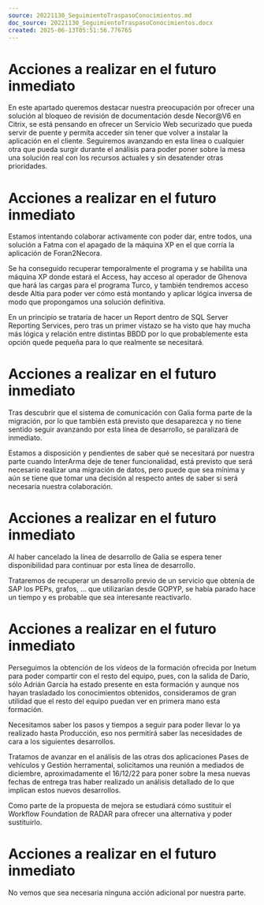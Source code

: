 ```yaml
---
source: 20221130_SeguimientoTraspasoConocimientos.md
doc_source: 20221130_SeguimientoTraspasoConocimientos.docx
created: 2025-06-13T05:51:56.776765
---
```

# Acciones a realizar en el futuro inmediato

En este apartado queremos destacar nuestra preocupación por ofrecer una
solución al bloqueo de revisión de documentación desde Necor@V6 en
Citrix, se está pensando en ofrecer un Servicio Web securizado que pueda
servir de puente y permita acceder sin tener que volver a instalar la
aplicación en el cliente. Seguiremos avanzando en esta línea o cualquier
otra que pueda surgir durante el análisis para poder poner sobre la mesa
una solución real con los recursos actuales y sin desatender otras
prioridades.

# Acciones a realizar en el futuro inmediato

Estamos intentando colaborar activamente con poder dar, entre todos, una
solución a Fatma con el apagado de la máquina XP en el que corría la
aplicación de Foran2Necora.

Se ha conseguido recuperar temporalmente el programa y se habilita una
máquina XP donde estará el Access, hay acceso al operador de Ghenova que
hará las cargas para el programa Turco, y también tendremos acceso desde
Altia para poder ver cómo está montando y aplicar lógica inversa de modo
que propongamos una solución definitiva.

En un principio se trataría de hacer un Report dentro de SQL Server
Reporting Services, pero tras un primer vistazo se ha visto que hay
mucha más lógica y relación entre distintas BBDD por lo que
probablemente esta opción quede pequeña para lo que realmente se
necesitará.

# Acciones a realizar en el futuro inmediato

Tras descubrir que el sistema de comunicación con Galia forma parte de
la migración, por lo que también está previsto que desaparezca y no
tiene sentido seguir avanzando por esta línea de desarrollo, se
paralizará de inmediato.

Estamos a disposición y pendientes de saber qué se necesitará por
nuestra parte cuando InterArma deje de tener funcionalidad, está
previsto que será necesario realizar una migración de datos, pero puede
que sea mínima y aún se tiene que tomar una decisión al respecto antes
de saber si será necesaria nuestra colaboración.

# Acciones a realizar en el futuro inmediato

Al haber cancelado la línea de desarrollo de Galia se espera tener
disponibilidad para continuar por esta línea de desarrollo.

Trataremos de recuperar un desarrollo previo de un servicio que obtenía
de SAP los PEPs, grafos, … que utilizarían desde GOPYP, se había parado
hace un tiempo y es probable que sea interesante reactivarlo.

# Acciones a realizar en el futuro inmediato

Perseguimos la obtención de los vídeos de la formación ofrecida por
Inetum para poder compartir con el resto del equipo, pues, con la salida
de Darío, sólo Adrián García ha estado presente en esta formación y
aunque nos hayan trasladado los conocimientos obtenidos, consideramos de
gran utilidad que el resto del equipo puedan ver en primera mano esta
formación.

Necesitamos saber los pasos y tiempos a seguir para poder llevar lo ya
realizado hasta Producción, eso nos permitirá saber las necesidades de
cara a los siguientes desarrollos.

Tratamos de avanzar en el análisis de las otras dos aplicaciones Pases
de vehículos y Gestión herramental, solicitamos una reunión a mediados
de diciembre, aproximadamente el 16/12/22 para poner sobre la mesa
nuevas fechas de entrega tras haber realizado un análisis detallado de
lo que implican estos nuevos desarrollos.

Como parte de la propuesta de mejora se estudiará cómo sustituir el
Workflow Foundation de RADAR para ofrecer una alternativa y poder
sustituirlo.

# Acciones a realizar en el futuro inmediato

No vemos que sea necesaria ninguna acción adicional por nuestra parte.

